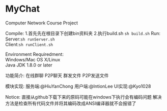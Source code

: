 # MyChat
Computer Network Course Project

Compile:
1.首先先在根目录下创建bin资料夹
2.执行build.sh
  `sh build.sh`
Run:
Server:`sh runServer.sh`  
Client:`sh runClient.sh`
   
Environment Requiredment:  
Windows/Mac OS X/Linux  
Java JDK 1.8.0 or later

功能简介:
在线群聊
P2P聊天
群发文件
P2P发送文件

模块实现:
服务端:@HiuYanChong
用户端:@IntionLee
UI实现:@Kyo1028
  
Notice:
直接从github下载下来的原码可能在windows下执行会有编码问题
解决方法是检查所有代码文件并将其编码改成ANSI编译器就不会报错了
